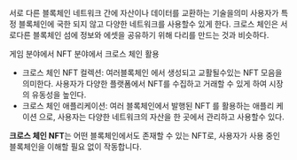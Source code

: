 서로 다른 블록체인 네트워크 간에 자산이나 데이터를 교환하는 기술을의미
사용자가 특정 블록체인에 국한 되지 않고 다양한 네트워크를 사용할수 있게 한다.
크로스 체인은 서로다른 블록체인 섬에 정보와 에셋을 공유하기 위해 다리를 만드는 것과 비슷하다.

게임 분야에서 NFT 분야에서 크로스 체인 활용
- 크로스 체인 NFT 컬렉션: 여러블록체인 에서 생성되고 교활될수있는 NFT 모음을 의미한다.  사용자가 다양한 플랫폼에서 NFT를 수집하고 거래할 수 있게 하여 시장의 유동성을 높인다.
- 크로스 체인 애플리케이션: 여러 블록체인에서 발행된 NFT 를 활용하는 애플리 케이션 으로, 사용자는 다양한 네트워크의 자산을 한 곳에서 관리하고 사용할수 있다.

 **크로스 체인 NFT**는 어떤 블록체인에서도 존재할 수 있는 NFT로, 사용자가 사용 중인 블록체인을 이해할 필요 없이 작동합니다.
